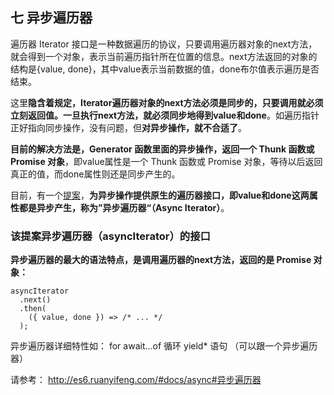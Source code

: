 ## 七 异步遍历器 

遍历器 Iterator 接口是一种数据遍历的协议，只要调用遍历器对象的next方法，就会得到一个对象，表示当前遍历指针所在位置的信息。next方法返回的对象的结构是{value, done}，其中value表示当前数据的值，done布尔值表示遍历是否结束。

这里**隐含着规定，Iterator遍历器对象的next方法必须是同步的，只要调用就必须立刻返回值。一旦执行next方法，就必须同步地得到value和done**。如遍历指针正好指向同步操作，没有问题，但**对异步操作，就不合适了**。

**目前的解决方法是，Generator 函数里面的异步操作，返回一个 Thunk 函数或 Promise 对象**，即value属性是一个 Thunk 函数或 Promise 对象，等待以后返回真正的值，而done属性则还是同步产生的。

目前，有一个[提案](https://github.com/tc39/proposal-async-iteration)，**为异步操作提供原生的遍历器接口，即value和done这两属性都是异步产生，称为”异步遍历器“（Async Iterator）**。


### 该提案异步遍历器（asyncIterator）的接口
**异步遍历器的最大的语法特点，是调用遍历器的next方法，返回的是 Promise 对象：**



```
asyncIterator
  .next()
  .then(
    ({ value, done }) => /* ... */
  );
```

异步遍历器详细特性如：
for await...of 循环
yield* 语句 （可以跟一个异步遍历器）

请参考：
http://es6.ruanyifeng.com/#docs/async#异步遍历器
